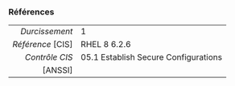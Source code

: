 ### Références

|                 |    |
|----------------:|:---|
|   *Durcissement*| 1 |
|*Référence* [CIS]| RHEL 8 6.2.6 |
|   *Contrôle CIS*| 05.1 Establish Secure Configurations |
|          [ANSSI]|  |
